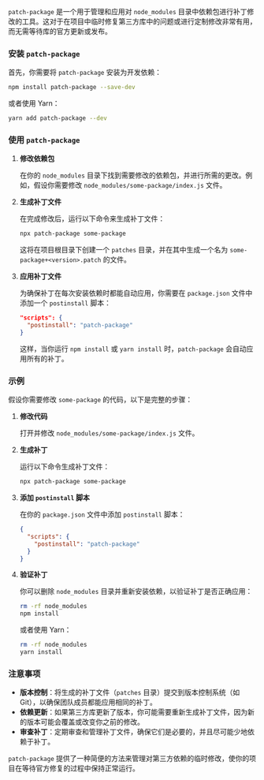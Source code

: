 `patch-package` 是一个用于管理和应用对 `node_modules` 目录中依赖包进行补丁修改的工具。这对于在项目中临时修复第三方库中的问题或进行定制修改非常有用，而无需等待库的官方更新或发布。

### 安装 `patch-package`

首先，你需要将 `patch-package` 安装为开发依赖：

```bash
npm install patch-package --save-dev
```

或者使用 Yarn：

```bash
yarn add patch-package --dev
```

### 使用 `patch-package`

1. **修改依赖包**

   在你的 `node_modules` 目录下找到需要修改的依赖包，并进行所需的更改。例如，假设你需要修改 `node_modules/some-package/index.js` 文件。

2. **生成补丁文件**

   在完成修改后，运行以下命令来生成补丁文件：

   ```bash
   npx patch-package some-package
   ```

   这将在项目根目录下创建一个 `patches` 目录，并在其中生成一个名为 `some-package+<version>.patch` 的文件。

3. **应用补丁文件**

   为确保补丁在每次安装依赖时都能自动应用，你需要在 `package.json` 文件中添加一个 `postinstall` 脚本：

   ```json
   "scripts": {
     "postinstall": "patch-package"
   }
   ```

   这样，当你运行 `npm install` 或 `yarn install` 时，`patch-package` 会自动应用所有的补丁。

### 示例

假设你需要修改 `some-package` 的代码，以下是完整的步骤：

1. **修改代码**

   打开并修改 `node_modules/some-package/index.js` 文件。

2. **生成补丁**

   运行以下命令生成补丁文件：

   ```bash
   npx patch-package some-package
   ```

3. **添加 `postinstall` 脚本**

   在你的 `package.json` 文件中添加 `postinstall` 脚本：

   ```json
   {
     "scripts": {
       "postinstall": "patch-package"
     }
   }
   ```

4. **验证补丁**

   你可以删除 `node_modules` 目录并重新安装依赖，以验证补丁是否正确应用：

   ```bash
   rm -rf node_modules
   npm install
   ```

   或者使用 Yarn：

   ```bash
   rm -rf node_modules
   yarn install
   ```

### 注意事项

- **版本控制**：将生成的补丁文件（`patches` 目录）提交到版本控制系统（如 Git），以确保团队成员都能应用相同的补丁。
- **依赖更新**：如果第三方库更新了版本，你可能需要重新生成补丁文件，因为新的版本可能会覆盖或改变你之前的修改。
- **审查补丁**：定期审查和管理补丁文件，确保它们是必要的，并且尽可能少地依赖于补丁。

`patch-package` 提供了一种简便的方法来管理对第三方依赖的临时修改，使你的项目在等待官方修复的过程中保持正常运行。